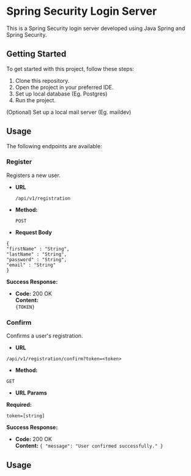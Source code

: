 # Spring Security Login Server

This is a Spring Security login server developed using Java Spring and Spring Security.

## Getting Started

To get started with this project, follow these steps:

1. Clone this repository.
2. Open the project in your preferred IDE.
3. Set up local database (Eg. Postgres)
4. Run the project.
   
(Optional) Set up a local mail server (Eg. maildev)

## Usage

The following endpoints are available:

### Register
Registers a new user.

- **URL**

  `/api/v1/registration`

- **Method:**

  `POST`

- **Request Body**
```
{ 
"firstName" : "String",
"lastName" : "String",
"password" : "String",
"email" : "String"
}
```
 **Success Response:**

- **Code:** 200 OK<br />
  **Content:**
  <br />`{TOKEN}`
  
### Confirm
Confirms a user's registration.

- **URL**

`/api/v1/registration/confirm?token=<token>`

- **Method:**

`GET`

- **URL Params**

**Required:**

`token=[string]`

 **Success Response:**

- **Code:** 200 OK<br />
  **Content:** `{ "message": "User confirmed successfully." }`


## Usage
